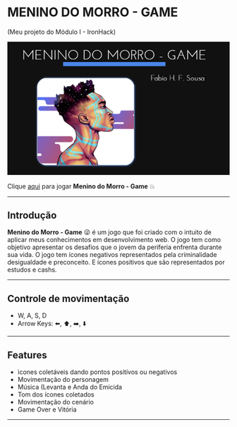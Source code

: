 # MENINO DO MORRO - GAME



(Meu projeto do Módulo I - IronHack)
 
![Start Screen](/images_mdm/menino_.png)

Clique [aqui](https://henriquefb08.github.io/menino_do_morro_project/) para jogar **Menino do Morro - Game**  :boom:

---

## Introdução

**Menino do Morro - Game** :stuck_out_tongue_winking_eye:  é um jogo que foi criado com o intuito de aplicar meus conhecimentos em desenvolvimento web. O jogo tem como objetivo apresentar os desafios que o jovem da periferia enfrenta durante sua vida. O jogo tem ícones negativos representados pela criminalidade desigualdade e preconceito. E ícones positivos que são representados por estudos e cashs.


---

## Controle de movimentação

- W, A, S, D
- Arrow Keys: :arrow_left:, :arrow_up:, :arrow_right:, :arrow_down:

---

## Features

- ìcones coletáveis dando pontos positívos ou negativos
- Movimentação do personagem
- Música (Levanta e Anda do Emicida
- Tom dos ícones coletados
- Movimentação do cenário
- Game Over e Vitória

---
 
